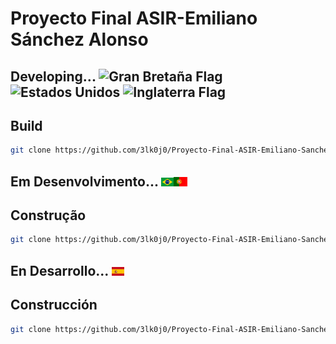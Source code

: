 # Proyecto Final ASIR-Emiliano Sánchez Alonso

## Developing... ![Gran Bretaña Flag](https://flagcdn.com/w20/gb.png) ![Estados Unidos](https://flagcdn.com/w20/us.png) ![Inglaterra Flag](https://flagcdn.com/w20/gb-eng.png) 
## Build
```bash
git clone https://github.com/3lk0j0/Proyecto-Final-ASIR-Emiliano-Sanchez-Alonso.git
```

## Em Desenvolvimento... <img src="https://raw.githubusercontent.com/3lk0j0/flags/main/br.png" alt="Bandera de Brasil" width="20"><img src="https://raw.githubusercontent.com/3lk0j0/flags/main/pt.png" alt="Bandera de Portugal" width="22">
## Construção
```bash
git clone https://github.com/3lk0j0/Proyecto-Final-ASIR-Emiliano-Sanchez-Alonso.git
```

## En Desarrollo... <img src="https://raw.githubusercontent.com/3lk0j0/flags/main/es.png" alt="Bandera de España" width="20">
## Construcción
```bash
git clone https://github.com/3lk0j0/Proyecto-Final-ASIR-Emiliano-Sanchez-Alonso.git
```
